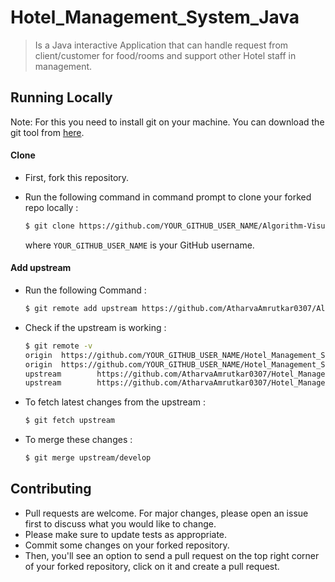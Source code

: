 # Hotel_Management_System_Java

> Is a Java interactive Application that can handle request from client/customer for food/rooms and support other Hotel staff in management.

## Running Locally

Note: For this you need to install git on your machine. 
You can download the git tool from [here](https://git-scm.com/).

#### Clone 


- First, fork this repository.
- Run the following command in command prompt to clone your forked repo locally :

  ```bash
  $ git clone https://github.com/YOUR_GITHUB_USER_NAME/Algorithm-Visualizer.git
  ```
  where ```YOUR_GITHUB_USER_NAME``` is your GitHub username.

#### Add upstream
- Run the following Command :
  ```bash
  $ git remote add upstream https://github.com/AtharvaAmrutkar0307/Algorithm-Visualizer.git
  ```
- Check if the upstream is working :
  ```bash
  $ git remote -v
  origin  https://github.com/YOUR_GITHUB_USER_NAME/Hotel_Management_System_Java.git (fetch)
  origin  https://github.com/YOUR_GITHUB_USER_NAME/Hotel_Management_System_Java.git (push)
  upstream        https://github.com/AtharvaAmrutkar0307/Hotel_Management_System_Java.git (fetch)
  upstream        https://github.com/AtharvaAmrutkar0307/Hotel_Management_System_Java.git (push)
  ```
  
- To fetch latest changes from the upstream : 
    ```bash
    $ git fetch upstream
    ```
    
- To merge these changes : 
  ```bash
  $ git merge upstream/develop
  ```
  
## Contributing
- Pull requests are welcome. For major changes, please open an issue first to discuss what you would like to change.
- Please make sure to update tests as appropriate.
-  Commit some changes on your forked repository.
- Then, you'll see an option to send a pull request on the top right corner of your forked repository, click on it and create a pull request.
